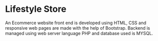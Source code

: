 # Lifestyle Store
 An Ecommerce website front end is developed using HTML, CSS and responsive web pages are made with the help of Bootstrap.
 Backend is managed using web server language PHP and database used is MYSQL.
